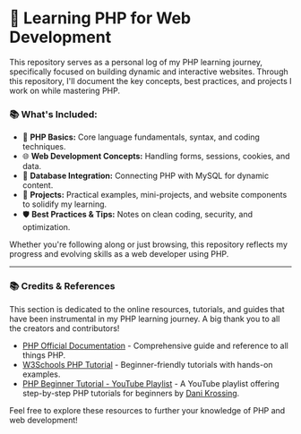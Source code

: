 # 🚀 Learning PHP for Web Development

This repository serves as a personal log of my PHP learning journey, specifically focused on building dynamic and interactive websites. Through this repository, I'll document the key concepts, best practices, and projects I work on while mastering PHP. 

### 📚 What's Included:
- 📝 **PHP Basics:** Core language fundamentals, syntax, and coding techniques.
- 🌐 **Web Development Concepts:** Handling forms, sessions, cookies, and data.
- 💾 **Database Integration:** Connecting PHP with MySQL for dynamic content.
- 🔨 **Projects:** Practical examples, mini-projects, and website components to solidify my learning.
- 🛡️ **Best Practices & Tips:** Notes on clean coding, security, and optimization.

Whether you're following along or just browsing, this repository reflects my progress and evolving skills as a web developer using PHP.


---

### 📚 Credits & References

This section is dedicated to the online resources, tutorials, and guides that have been instrumental in my PHP learning journey. A big thank you to all the creators and contributors!

- [PHP Official Documentation](https://www.php.net/docs.php) - Comprehensive guide and reference to all things PHP.
- [W3Schools PHP Tutorial](https://www.w3schools.com/php/) - Beginner-friendly tutorials with hands-on examples.
- [PHP Beginner Tutorial - YouTube Playlist](https://youtube.com/playlist?list=PL0eyrZgxdwhwwQQZA79OzYwl5ewA7HQih&si=gpT_S61VcjALPaiA) - A YouTube playlist offering step-by-step PHP tutorials for beginners by [Dani Krossing](https://www.youtube.com/@Dani_Krossing).
  
Feel free to explore these resources to further your knowledge of PHP and web development!
